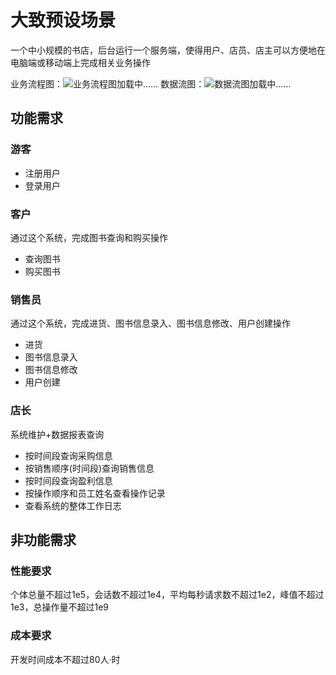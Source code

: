 # 大致预设场景
一个中小规模的书店，后台运行一个服务端，使得用户、店员、店主可以方便地在电脑端或移动端上完成相关业务操作

业务流程图：![业务流程图加载中……](https://cloud.zymsite.ink/f/XauW/%E4%B8%9A%E5%8A%A1%E6%B5%81%E7%A8%8B%E5%9B%BE.png)
数据流图：![数据流图加载中……](https://cloud.zymsite.ink/f/DEi7/%E6%95%B0%E6%8D%AE%E6%B5%81%E5%9B%BE.png)

## 功能需求
### 游客
- 注册用户
- 登录用户
### 客户
通过这个系统，完成图书查询和购买操作
- 查询图书
- 购买图书
### 销售员
通过这个系统，完成进货、图书信息录入、图书信息修改、用户创建操作
- 进货
- 图书信息录入
- 图书信息修改
- 用户创建

### 店长
系统维护+数据报表查询
- 按时间段查询采购信息
- 按销售顺序(时间段)查询销售信息
- 按时间段查询盈利信息
- 按操作顺序和员工姓名查看操作记录
- 查看系统的整体工作日志

## 非功能需求
### 性能要求
个体总量不超过1e5，会话数不超过1e4，平均每秒请求数不超过1e2，峰值不超过1e3，总操作量不超过1e9
### 成本要求
开发时间成本不超过80人·时